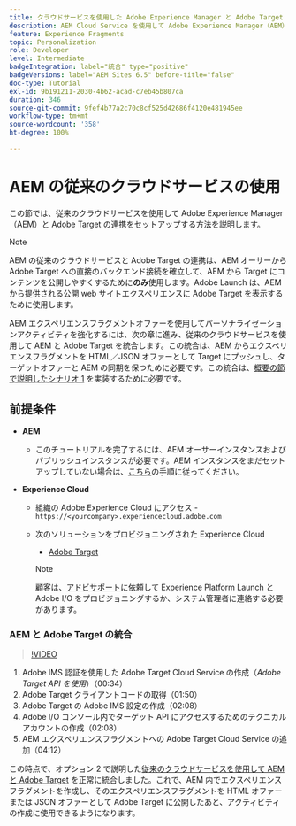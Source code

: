 ```yaml
---
title: クラウドサービスを使用した Adobe Experience Manager と Adobe Target の統合
description: AEM Cloud Service を使用して Adobe Experience Manager（AEM）と Adobe Target を統合する方法を順を追って説明します
feature: Experience Fragments
topic: Personalization
role: Developer
level: Intermediate
badgeIntegration: label="統合" type="positive"
badgeVersions: label="AEM Sites 6.5" before-title="false"
doc-type: Tutorial
exl-id: 9b191211-2030-4b62-acad-c7eb45b807ca
duration: 346
source-git-commit: 9fef4b77a2c70c8cf525d42686f4120e481945ee
workflow-type: tm+mt
source-wordcount: '358'
ht-degree: 100%

---
```


# AEM の従来のクラウドサービスの使用

この節では、従来のクラウドサービスを使用して Adobe Experience Manager（AEM）と Adobe Target の連携をセットアップする方法を説明します。

>[!NOTE]
>
> AEM の従来のクラウドサービスと Adobe Target の連携は、AEM オーサーから Adobe Target への直接のバックエンド接続を確立して、AEM から Target にコンテンツを公開しやすくするために&#x200B;**のみ**&#x200B;使用します。Adobe Launch は、AEM から提供される公開 web サイトエクスペリエンスに Adobe Target を表示するために使用します。

AEM エクスペリエンスフラグメントオファーを使用してパーソナライゼーションアクティビティを強化するには、次の章に進み、従来のクラウドサービスを使用して AEM と Adobe Target を統合します。この統合は、AEM からエクスペリエンスフラグメントを HTML／JSON オファーとして Target にプッシュし、ターゲットオファーと AEM の同期を保つために必要です。この統合は、[概要の節で説明したシナリオ 1](./overview.md#personalization-using-aem-experience-fragment) を実装するために必要です。

## 前提条件

* **AEM**

   * このチュートリアルを完了するには、AEM オーサーインスタンスおよびパブリッシュインスタンスが必要です。AEM インスタンスをまだセットアップしていない場合は、[こちら](./implementation.md#set-up-aem)の手順に従ってください。

* **Experience Cloud**
   * 組織の Adobe Experience Cloud にアクセス - `https://<yourcompany>.experiencecloud.adobe.com`
   * 次のソリューションをプロビジョニングされた Experience Cloud
      * [Adobe Target](https://experiencecloud.adobe.com)

     >[!NOTE]
     >
     > 顧客は、[アドビサポート](https://helpx.adobe.com/jp/contact/enterprise-support.ec.html)に依頼して Experience Platform Launch と Adobe I/O をプロビジョニングするか、システム管理者に連絡する必要があります。

### AEM と Adobe Target の統合

>[!VIDEO](https://video.tv.adobe.com/v/28428?quality=12&learn=on)

1. Adobe IMS 認証を使用した Adobe Target Cloud Service の作成（*Adobe Target API を使用*）（00:34）
2. Adobe Target クライアントコードの取得（01:50）
3. Adobe Target の Adobe IMS 設定の作成（02:08）
4. Adobe I/O コンソール内でターゲット API にアクセスするためのテクニカルアカウントの作成（02:08）
5. AEM エクスペリエンスフラグメントへの Adobe Target Cloud Service の追加（04:12）

この時点で、オプション 2 で説明した[従来のクラウドサービスを使用して AEM と Adobe Target](./using-aem-cloud-services.md#integrating-aem-target-options) を正常に統合しました。これで、AEM 内でエクスペリエンスフラグメントを作成し、そのエクスペリエンスフラグメントを HTML オファーまたは JSON オファーとして Adobe Target に公開したあと、アクティビティの作成に使用できるようになります。

